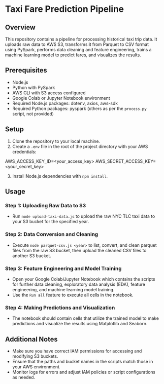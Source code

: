 # Taxi Fare Prediction Pipeline

## Overview
This repository contains a pipeline for processing historical taxi trip data. It uploads raw data to AWS S3, transforms it from Parquet to CSV format using PySpark, performs data cleaning and feature engineering, trains a machine learning model to predict fares, and visualizes the results.

## Prerequisites
- Node.js
- Python with PySpark
- AWS CLI with S3 access configured
- Google Colab or Jupyter Notebook environment
- Required Node.js packages: dotenv, axios, aws-sdk
- Required Python packages: pyspark (others as per the `process.py` script, not provided)

## Setup
1. Clone the repository to your local machine.
2. Create a `.env` file in the root of the project directory with your AWS credentials:


AWS_ACCESS_KEY_ID=<your_access_key>
AWS_SECRET_ACCESS_KEY=<your_secret_key>



3. Install Node.js dependencies with `npm install`.

## Usage

### Step 1: Uploading Raw Data to S3
- Run `node upload-taxi-data.js` to upload the raw NYC TLC taxi data to your S3 bucket for the specified year.

### Step 2: Data Conversion and Cleaning
- Execute `node parquet-csv.js <year>` to list, convert, and clean parquet files from the raw S3 bucket, then upload the cleaned CSV files to another S3 bucket.

### Step 3: Feature Engineering and Model Training
- Open your Google Colab/Jupyter Notebook which contains the scripts for further data cleaning, exploratory data analysis (EDA), feature engineering, and machine learning model training.
- Use the `Run all` feature to execute all cells in the notebook.

### Step 4: Making Predictions and Visualization
- The notebook should contain cells that utilize the trained model to make predictions and visualize the results using Matplotlib and Seaborn.

## Additional Notes
- Make sure you have correct IAM permissions for accessing and modifying S3 buckets.
- Ensure that the paths and bucket names in the scripts match those in your AWS environment.
- Monitor logs for errors and adjust IAM policies or script configurations as needed.


